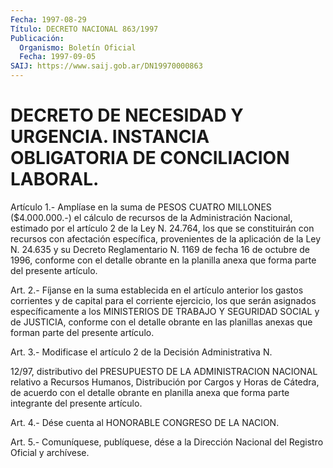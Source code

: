 ```yaml
---
Fecha: 1997-08-29
Título: DECRETO NACIONAL 863/1997
Publicación:
  Organismo: Boletín Oficial
  Fecha: 1997-09-05
SAIJ: https://www.saij.gob.ar/DN19970000863
---
```

# DECRETO DE NECESIDAD Y URGENCIA. INSTANCIA OBLIGATORIA DE CONCILIACION LABORAL.

<a id="1"></a>
Artículo 1.- Amplíase en la suma de PESOS CUATRO MILLONES ($4.000.000.-) el cálculo de recursos de la Administración Nacional, estimado  por  el  artículo  2  de  la  Ley  N.  24.764,  los que se constituirán con recursos con afectación específica, provenientes de la aplicación de la Ley N. 24.635 y su Decreto Reglamentario N. 1169 de  fecha 16 de octubre de 1996, conforme con el detalle obrante  en la planilla anexa que forma parte del presente artículo.

<a id="2"></a>
Art.  2.- Fíjanse en la suma establecida en el artículo anterior los gastos  corrientes y de capital para el corriente ejercicio, los que serán asignados  específicamente  a  los  MINISTERIOS  DE  TRABAJO Y SEGURIDAD  SOCIAL y de JUSTICIA, conforme con el detalle obrante  en las  planillas  anexas  que  forman  parte  del  presente  artículo.

<a id="3"></a>
Art.  3.-  Modificase el artículo 2 de la Decisión Administrativa N.

12/97, distributivo  del  PRESUPUESTO  DE LA ADMINISTRACION NACIONAL relativo a Recursos Humanos, Distribución  por  Cargos  y  Horas  de Cátedra,  de  acuerdo  con  el detalle obrante en planilla anexa que forma parte integrante del presente artículo.

<a id="4"></a>
Art. 4.- Dése cuenta al HONORABLE CONGRESO DE LA NACION.

<a id="5"></a>
Art.  5.-  Comuníquese, publíquese, dése a la Dirección Nacional del Registro Oficial y archívese.